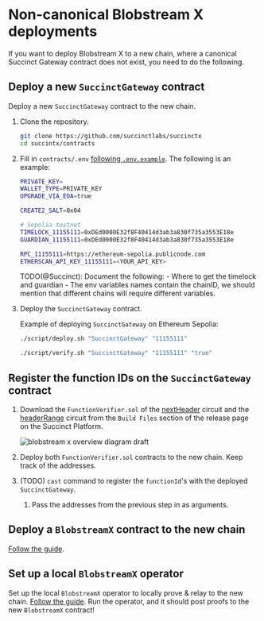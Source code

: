 # Non-canonical Blobstream X deployments

If you want to deploy Blobstream X to a new chain, where a
canonical Succinct Gateway contract does not exist, you
need to do the following.

## Deploy a new `SuccinctGateway` contract

Deploy a new `SuccinctGateway` contract to the new chain.

1. Clone the repository.

    ```bash
    git clone https://github.com/succinctlabs/succinctx
    cd succintx/contracts
    ```

2. Fill in `contracts/.env`
    [following `.env.example`](https://github.com/succinctlabs/succinctx/blob/main/contracts/.env.example).
    The following is an example:

    ```bash
    PRIVATE_KEY=
    WALLET_TYPE=PRIVATE_KEY
    UPGRADE_VIA_EOA=true

    CREATE2_SALT=0x04

    # Sepolia testnet
    TIMELOCK_11155111=0xDEd0000E32f8F40414d3ab3a830f735a3553E18e
    GUARDIAN_11155111=0xDEd0000E32f8F40414d3ab3a830f735a3553E18e

    RPC_11155111=https://ethereum-sepolia.publicnode.com
    ETHERSCAN_API_KEY_11155111=<YOUR_API_KEY>
    ```

    TODO(@Succinct): Document the following: - Where to get the timelock
    and guardian - The env variables names contain the chainID, we should
    mention that different chains will require different variables.

3. Deploy the `SuccinctGateway` contract.

    Example of deploying `SuccinctGateway` on Ethereum Sepolia:

    ```bash
    ./script/deploy.sh "SuccinctGateway" "11155111"

    ./script/verify.sh "SuccinctGateway" "11155111" "true"
    ```

## Register the function IDs on the `SuccinctGateway` contract

1. Download the `FunctionVerifier.sol` of the
    [nextHeader](https://alpha.succinct.xyz/celestia/blobstreamx/releases/6)
    circuit and the [headerRange](https://alpha.succinct.xyz/celestia/blobstreamx/releases/7)
    circuit from the `Build Files` section of the release page on the Succinct
    Platform.

    ![blobstream x overview diagram draft](/img/blobstream/blobstream_x_succint.png)

2. Deploy both `FunctionVerifier.sol` contracts to the new chain. Keep
    track of the addresses.
3. (TODO) `cast` command to register the `functionId`'s with the deployed
    `SuccinctGateway`.
    1. Pass the addresses from the previous step in as arguments.

## Deploy a `BlobstreamX` contract to the new chain

[Follow the guide](https://github.com/succinctlabs/blobstreamx?tab=readme-ov-file#deploy-blobstream-x-contract).

## Set up a local `BlobstreamX` operator

Set up the local `BlobstreamX` operator to locally prove & relay to the new chain.
[Follow the guide](https://github.com/succinctlabs/blobstreamx?tab=readme-ov-file#local-proving--relaying).
Run the operator, and it should post proofs to the new `BlobstreamX` contract!
